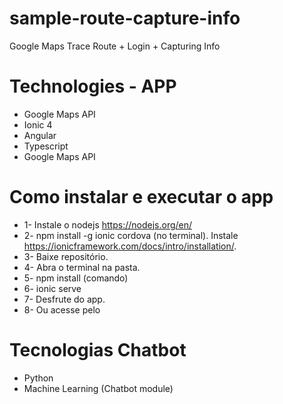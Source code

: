 # sample-route-capture-info
Google Maps Trace Route + Login + Capturing Info

# Technologies - APP
* Google Maps API
* Ionic 4
* Angular
* Typescript
* Google Maps API

# Como instalar e executar o app
* 1- Instale o nodejs https://nodejs.org/en/
* 2- npm install -g ionic cordova (no terminal). Instale https://ionicframework.com/docs/intro/installation/.
* 3- Baixe repositório.
* 4- Abra o terminal na pasta.
* 5- npm install (comando)
* 6- ionic serve
* 7- Desfrute do app.
* 8- Ou acesse pelo


# Tecnologias Chatbot
* Python
* Machine Learning (Chatbot module)


